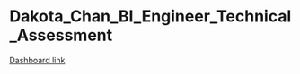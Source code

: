 # Dakota_Chan_BI_Engineer_Technical_Assessment

[Dashboard link](https://lookerstudio.google.com/reporting/3103d044-fea8-4c95-a227-5336fb11735e/page/p_v66ctnuv6c)
